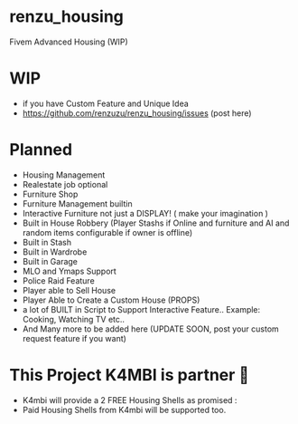 # renzu_housing
Fivem Advanced Housing (WIP)

# WIP

- if you have Custom Feature and Unique Idea
- https://github.com/renzuzu/renzu_housing/issues (post here)

# Planned
- Housing Management
- Realestate job optional
- Furniture Shop
- Furniture Management builtin
- Interactive Furniture not just a DISPLAY! ( make your imagination )
- Built in House Robbery (Player Stashs if Online and furniture and AI and random items configurable if owner is offline)
- Built in Stash
- Built in Wardrobe
- Built in Garage
- MLO and Ymaps Support
- Police Raid Feature
- Player able to Sell House
- Player Able to Create a Custom House (PROPS)
- a lot of BUILT in Script to Support Interactive Feature.. Example: Cooking, Watching TV etc..
- And Many more to be added here (UPDATE SOON, post your custom request feature if you want)

# This Project  K4MBI is partner 💓
- K4mbi will provide a 2 FREE Housing Shells as promised :
- Paid Housing Shells from K4mbi will be supported too.
